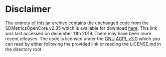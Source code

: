 # Disclaimer
The entirety of this jar archive contains the unchanged code from the SDMetricsOpenCore v2.35 which is available for
 download [here](https://www.sdmetrics.com/OpenCore.html). This link was last accessed on december 11th 2019. There
 may have been more recent releases.
 The code is licensed under the [GNU AGPL v3.0](https://www.gnu.org/licenses/agpl-3.0.en.html) which you can read by
  either following the provided link or reading the LICENSE.md in the directory root.
 